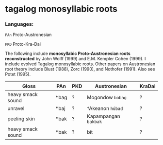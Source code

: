 # tagalog monosyllabic roots

### Languages:

`PAn` Proto-Austronesian 

`PKD` Proto-Kra-Dai


The following include **monosyllabic Proto-Austronesian roots
reconstructed** by John Wolff (1999) and E.M. Kempler Cohen (1999). I include evolved Tagalog monosyllabic roots.
Other papers on Austronesian root theory include Blust (1988), Zorc (1990), and Nothofer (1991). Also see Potet (1995).

|Gloss|PAn|PKD|Austronesian|KraDai
|-----------|-----------|-----------|-----------|-----------|
|heavy smack sound|*bag|?|Mogondow `bobag`|?
|unravel|*baj|?|†Akeanon `húbad`|?
|peeling skin|*bak|?|Kapampangan `bakbak`|?|
|heavy smack sound|*bak|?|bit|?|?|


